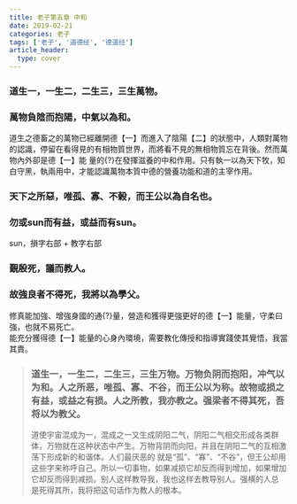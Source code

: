 ```yaml
---
title: 老子第五章 中和
date: 2019-02-21
categories: 老子
tags: ['老子', '道德经', '德道经']
article_header:
  type: cover
---
```


### 道生一，一生二，二生三，三生萬物。

<!--more-->

### 萬物負陰而抱陽，中氣以為和。

道生之德畜之的萬物已經離開德【一】而進入了陰陽【二】的狀態中，人類對萬物的認識，停留在看得見的有相物質世界，而將看不見的無相物質忘在背後。然而萬物內外卻是德【一】能
量的{?}在發揮滋養的中和作用。只有執一以為天下牧，知白守黑，執兩用中，才能認識萬物本質中德的營養功能和道的主宰作用。

### 天下之所惡，唯孤、寡、不榖，而王公以為自名也。

### 勿或sun而有益，或益而有sun。

sun，損字右部 + 教字右部

### 覲殷死，議而教人。

### 故強良者不得死，我將以為學父。

修真能加強、增強身國的通{?}量，營造和獲得更強更好的德【一】能量，守柔曰強，也就不易死亡。  
能充分獲得德【一】能量的心身內環境，需要教化傳授和指導實踐使其覺悟，我當其責。

> ### 道生一，一生二，二生三，三生万物。万物负阴而抱阳，冲气以为和。人之所恶，唯孤、寡、不谷，而王公以为称。故物或损之有益，或益之有损。人之所教，我亦教之。强梁者不得其死，吾将以为教父。
>
> 道使宇宙混成为一，混成之一又生成阴阳二气，阴阳二气相交形成各类群体，万物就在这种状态中产生。万物背阴而向阳，并且在阴阳二气的互相激荡下形成新的和谐体。人们最厌恶的
就是“孤”、“寡”、“不谷”，但王公却用这些字来称呼自己。所以一切事物，如果减损它却反而得到增加，如果增加它却反而得到减损。别人这样教导我，我也这样去教导别人。强横的人总
是死得其所，我将把这句话作为教人的根本。
